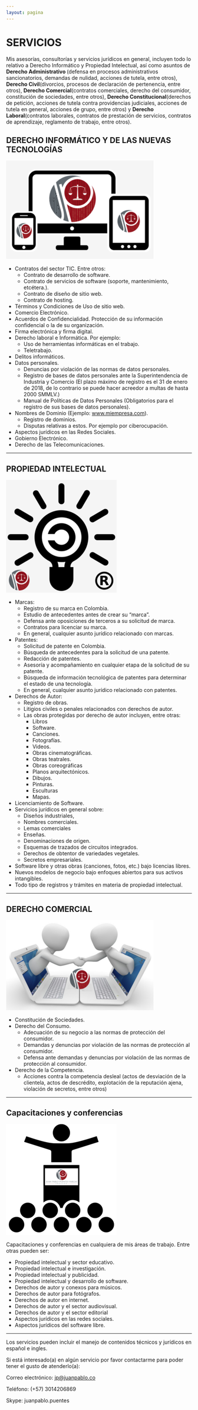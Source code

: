 ```yaml
---
layout: pagina
---
```


# SERVICIOS

Mis asesorías, consultorías y servicios jurídicos en general, incluyen todo lo relativo a Derecho Informático y Propiedad Intelectual, así como asuntos de  <strong> Derecho Administrativo </strong> (defensa en procesos administrativos sancionatorios, demandas de nulidad, acciones de tutela, entre otros), <strong> Derecho Civil</strong>(divorcios, procesos de declaración de pertenencia, entre otros), <strong> Derecho Comercial</strong>(contratos comerciales, derecho del consumidor, constitución de sociedades, entre otros), <strong> Derecho Constitucional</strong>(derechos de petición, acciones de tutela contra providencias judiciales, acciones de tutela en general, acciones de grupo, entre otros) y <strong> Derecho Laboral</strong>(contratos laborales, contratos de prestación de servicios, contratos de aprendizaje, reglamento de trabajo, entre otros).

## DERECHO INFORMÁTICO Y DE LAS NUEVAS TECNOLOGÍAS
![Derecho Informático](/assets/images/servicios/400derecho_informatico.png)
- Contratos del sector TIC. Entre otros:
   - Contrato de desarrollo de software.
   - Contrato de servicios de software (soporte, mantenimiento, etcétera.).
   - Contrato de diseño de sitio web.
   - Contrato de hosting.
- Términos y Condiciones de Uso de sitio web.
- Comercio Electrónico.
- Acuerdos de Confidencialidad. Protección de su información confidencial o la de su organización.
- Firma electrónica y firma digital.
- Derecho laboral e Informática. Por ejemplo:
	 - Uso de herramientas informáticas en el trabajo.
	 - Teletrabajo.
- Delitos informáticos.
- Datos personales.
	 - Denuncias por violación de las normas de datos personales.
	 - Registro de bases de datos personales ante la Superintendencia de Industria y Comercio (El 	plazo máximo de registro es el 31 de enero de 2018, de lo contrario se puede hacer acreedor a 	multas de hasta 2000 SMMLV.)
	 - Manual de Políticas de Datos Personales (Obligatorios para el registro de sus bases de datos personales).
- Nombres de Dominio (Ejemplo: www.miempresa.com).
	 - Registro de dominios.
	 - Disputas relativas a estos. Por ejemplo por ciberocupación.
- Aspectos jurídicos en las Redes Sociales.
- Gobierno Electrónico.
- Derecho de las Telecomunicaciones.

----

## PROPIEDAD INTELECTUAL
![Propiedad Intelectual](/assets/images/servicios/300propiedad_intelectual1.png)
- Marcas:
	 - Registro de su marca en Colombia.
	 - Estudio de antecedentes antes de crear su “marca”.
	 - Defensa ante oposiciones de terceros a su solicitud de marca.
	 - Contratos para licenciar su marca.
	 - En general, cualquier asunto jurídico relacionado con marcas. 
- Patentes:
	 - Solicitud de patente en Colombia.
	 - Búsqueda de antecedentes para la solicitud de una patente.
	 - Redacción de patentes.
	 - Asesoría y acompañamiento en cualquier etapa de la solicitud de su patente.
	 - Búsqueda de información tecnológica de patentes para determinar el estado de una tecnología.
	 - En general, cualquier asunto jurídico relacionado con patentes. 
- Derechos de Autor:
	 - Registro de obras.
	 - Litigios civiles o penales relacionados con derechos de autor.
   - Las obras protegidas por derecho de autor incluyen, entre otras:
      - Libros
      - Software.
      - Canciones.
      - Fotografías.
      - Videos.
      - Obras cinematográficas.
      - Obras teatrales.
      - Obras coreográficas
      - Planos arquitectónicos.
      - Dibujos.
      - Pinturas.
      - Esculturas
      - Mapas.
- Licenciamiento de Software.
- Servicios jurídicos en general sobre:
	 - Diseños industriales,
	 - Nombres comerciales.
	 - Lemas comerciales
	 - Enseñas.
	 - Denominaciones de origen.
	 - Esquemas de trazados de circuitos integrados.
	 - Derechos de obtentor de variedades vegetales.
	 - Secretos empresariales.
- Software libre y otras obras (canciones, fotos, etc.) bajo licencias libres.
- Nuevos modelos de negocio bajo enfoques abiertos para sus activos intangibles.
- Todo tipo de registros y trámites en materia de propiedad intelectual.

----
  
## DERECHO COMERCIAL
![Derecho Comercial](/assets/images/servicios/400derecho_comercial.png)
- Constitución de Sociedades.
- Derecho del Consumo.
	 - Adecuación de su negocio a las normas de protección del consumidor.
	 - Demandas y denuncias por violación de las normas de protección al consumidor.
	 - Defensa ante demandas y denuncias por violación de las normas de protección al consumidor.
- Derecho de la Competencia.
	 - Acciones contra la competencia desleal (actos de desviación de la clientela, actos de descrédito, 	explotación de la reputación ajena, violación de secretos, entre otros)
	
----
## Capacitaciones y conferencias
![Capacitaciones y Conferencias](/assets/images/servicios/300conferencias.png)

Capacitaciones y conferencias en cualquiera de mis áreas de trabajo. Entre otras pueden ser:

- Propiedad intelectual y sector educativo.
- Propiedad intelectual e investigación.
- Propiedad intelectual y publicidad.
- Propiedad intelectual y desarrollo de software.
- Derechos de autor y conexos para músicos.
- Derechos de autor para fotógrafos.
- Derechos de autor en internet.
- Derechos de autor y el sector audiovisual.
- Derechos de autor y el sector editorial
- Aspectos jurídicos en las redes sociales.
- Aspectos jurídicos del software libre.

----

Los servicios pueden incluir el manejo de contenidos técnicos y jurídicos en español e ingles.

Si está interesado(a) en algún servicio por favor contactarme para poder tener el gusto de atenderlo(a):

Correo electrónico:  jp@juanpablo.co

Teléfono: (+57) 3014206869

Skype: juanpablo.puentes

